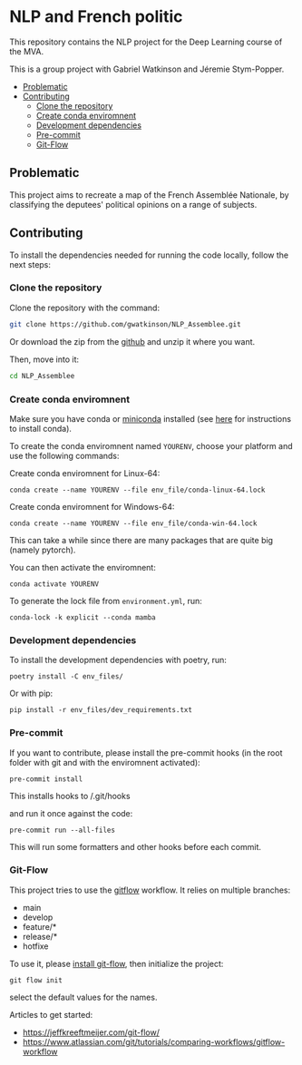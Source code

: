 # NLP and French politic

This repository contains the NLP project for the Deep Learning course of the MVA.

This is a group project with Gabriel Watkinson and Jéremie Stym-Popper.

<!-- toc -->

- [Problematic](#problematic)
- [Contributing](#contributing)
    * [Clone the repository](#clone-the-repository)
    * [Create conda enviromnent](#create-conda-enviromnent)
    * [Development dependencies](#development-dependencies)
    * [Pre-commit](#pre-commit)
    * [Git-Flow](#git-flow)

<!-- tocstop -->

## Problematic

This project aims to recreate a map of the French Assemblée Nationale, by classifying the deputees' political opinions on a range of subjects.


## Contributing

To install the dependencies needed for running the code locally, follow the next steps:

### Clone the repository

Clone the repository with the command:
```bash
git clone https://github.com/gwatkinson/NLP_Assemblee.git
```
Or download the zip from the [github](https://github.com/gwatkinson/NLP_Assemblee) and unzip it where you want.

Then, move into it:
```bash
cd NLP_Assemblee
```

### Create conda enviromnent

Make sure you have conda or [miniconda](https://docs.conda.io/en/latest/miniconda.html) installed (see [here](https://docs.conda.io/projects/conda/en/stable/user-guide/install/index.html) for instructions to install conda).

To create the conda enviromnent named `YOURENV`, choose your platform and use the following commands:

Create conda enviromnent for Linux-64:
```
conda create --name YOURENV --file env_file/conda-linux-64.lock
```

Create conda enviromnent for Windows-64:
```
conda create --name YOURENV --file env_file/conda-win-64.lock
```
This can take a while since there are many packages that are quite big (namely pytorch).

You can then activate the enviromnent:
```
conda activate YOURENV
```

To generate the lock file from `environment.yml`, run:
```
conda-lock -k explicit --conda mamba
```

### Development dependencies

To install the development dependencies with poetry, run:
```
poetry install -C env_files/
```

Or with pip:
```
pip install -r env_files/dev_requirements.txt
```

### Pre-commit

If you want to contribute, please install the pre-commit hooks (in the root folder with git and with the enviromnent activated):
```
pre-commit install
```
This installs hooks to /.git/hooks

and run it once against the code:
```
pre-commit run --all-files
```

This will run some formatters and other hooks before each commit.

### Git-Flow

This project tries to use the [gitflow](https://github.com/nvie/gitflow) workflow. It relies on multiple branches:

* main
* develop
* feature/*
* release/*
* hotfixe

To use it, please [install git-flow](https://skoch.github.io/Git-Workflow/), then initialize the project:
```
git flow init
```
select the default values for the names.


Articles to get started:

* https://jeffkreeftmeijer.com/git-flow/
* https://www.atlassian.com/git/tutorials/comparing-workflows/gitflow-workflow
